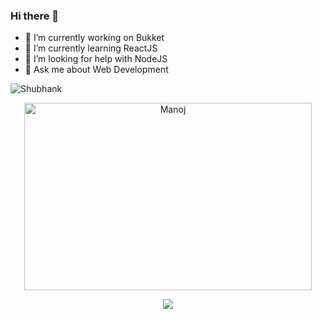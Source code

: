 ### Hi there 👋

- 🔭 I’m currently working on Bukket
- 🌱 I’m currently learning ReactJS
- 🤔 I’m looking for help with NodeJS
- 💬 Ask me about Web Development

<p align="left"> <img src="https://komarev.com/ghpvc/?username=5h0bh4nk&label=Profile%20views&color=0e75b6&style=flat" alt="Shubhank" /> </p>

<p align="center">
  <img width="460" height="300" src="https://github-readme-stats.vercel.app/api?username=ManojBoganadham&show_icons=true&count_private=true" alt="Manoj" ">
</p>

<p align = "center">
  <img src = "https://github-readme-streak-stats.herokuapp.com/?user=ManojBoganadham">
</p>
